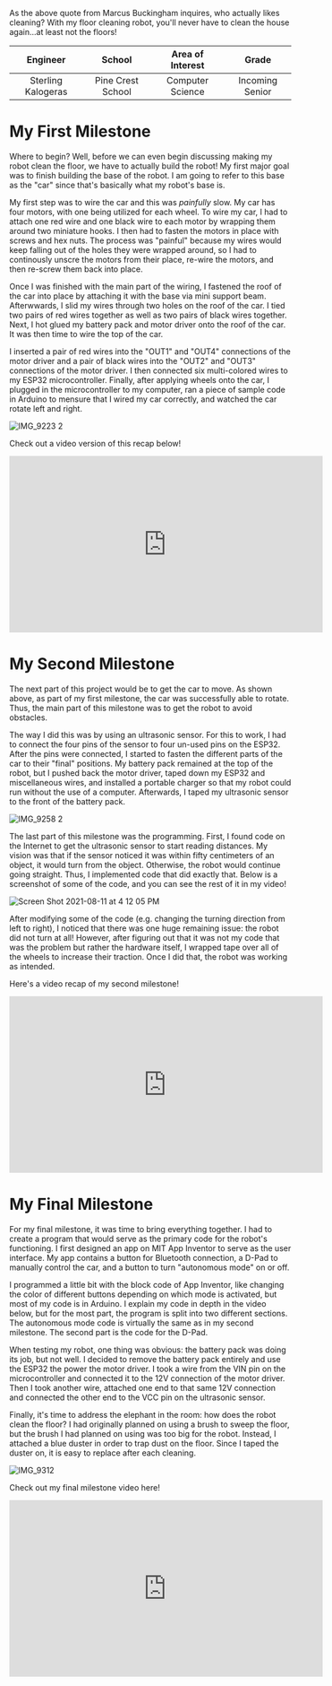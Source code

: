 As the above quote from Marcus Buckingham inquires, who actually likes cleaning? With my floor cleaning robot, you'll never have to clean the house again...at least not the floors!

| **Engineer** | **School** | **Area of Interest** | **Grade** |
|:--:|:--:|:--:|:--:|
| Sterling Kalogeras | Pine Crest School | Computer Science | Incoming Senior
  
# My First Milestone
Where to begin? Well, before we can even begin discussing making my robot clean the floor, we have to actually build the robot! My first major goal was to finish building the base of the robot. I am going to refer to this base as the "car" since that's basically what my robot's base is.

My first step was to wire the car and this was _painfully_ slow. My car has four motors, with one being utilized for each wheel. To wire my car, I had to attach one red wire and one black wire to each motor by wrapping them around two miniature hooks. I then had to fasten the motors in place with screws and hex nuts. The process was "painful" because my wires would keep falling out of the holes they were wrapped around, so I had to continously unscre the motors from their place, re-wire the motors, and then re-screw them back into place.

Once I was finished with the main part of the wiring, I fastened the roof of the car into place by attaching it with the base via mini support beam. Afterwwards, I slid my wires through two holes on the roof of the car. I tied two pairs of red wires together as well as two pairs of black wires together. Next, I hot glued my battery pack and motor driver onto the roof of the car. It was then time to wire the top of the car.

I inserted a pair of red wires into the "OUT1" and "OUT4" connections of the motor driver and a pair of black wires into the "OUT2" and "OUT3" connections of the motor driver. I then connected six multi-colored wires to my ESP32 microcontroller. Finally, after applying wheels onto the car, I plugged in the microcontroller to my computer, ran a piece of sample code in Arduino to mensure that I wired my car correctly, and watched the car rotate left and right.

![IMG_9223 2](https://user-images.githubusercontent.com/88210009/128563141-b7ec282a-331b-4330-9486-fceb1e2ed4ce.jpg)

Check out a video version of this recap below!

<iframe width="560" height="315" src="https://www.youtube.com/embed/3VCPCNkzXvE" title="YouTube video player" frameborder="0" allow="accelerometer; autoplay; clipboard-write; encrypted-media; gyroscope; picture-in-picture" allowfullscreen></iframe>

# My Second Milestone
The next part of this project would be to get the car to move. As shown above, as part of my first milestone, the car was successfully able to rotate. Thus, the main part of this milestone was to get the robot to avoid obstacles.

The way I did this was by using an ultrasonic sensor. For this to work, I had to connect the four pins of the sensor to four un-used pins on the ESP32. After the pins were connected, I started to fasten the different parts of the car to their "final" positions. My battery pack remained at the top of the robot, but I pushed back the motor driver, taped down my ESP32 and miscellaneous wires, and installed a portable charger so that my robot could run without the use of a computer. Afterwards, I taped my ultrasonic sensor to the front of the battery pack.

![IMG_9258 2](https://user-images.githubusercontent.com/88210009/129096125-63c0fac7-d161-4c7f-832c-fd2a345c9c00.jpg)

The last part of this milestone was the programming. First, I found code on the Internet to get the ultrasonic sensor to start reading distances. My vision was that if the sensor noticed it was within fifty centimeters of an object, it would turn from the object. Otherwise, the robot would continue going straight. Thus, I implemented code that did exactly that. Below is a screenshot of some of the code, and you can see the rest of it in my video!

![Screen Shot 2021-08-11 at 4 12 05 PM](https://user-images.githubusercontent.com/88210009/129096620-81b7b256-c4b7-4580-823d-0bd2f08769ad.png)

After modifying some of the code (e.g. changing the turning direction from left to right), I noticed that there was one huge remaining issue: the robot did not turn at all! However, after figuring out that it was not my code that was the problem but rather the hardware itself, I wrapped tape over all of the wheels to increase their traction. Once I did that, the robot was working as intended.

Here's a video recap of my second milestone!

<iframe width="560" height="315" src="https://www.youtube.com/embed/G6Q558XEjX8" title="YouTube video player" frameborder="0" allow="accelerometer; autoplay; clipboard-write; encrypted-media; gyroscope; picture-in-picture" allowfullscreen></iframe>

# My Final Milestone

For my final milestone, it was time to bring everything together. I had to create a program that would serve as the primary code for the robot's functioning. I first designed an app on MIT App Inventor to serve as the user interface. My app contains a button for Bluetooth connection, a D-Pad to manually control the car, and a button to turn "autonomous mode" on or off.

I programmed a little bit with the block code of App Inventor, like changing the color of different buttons depending on which mode is activated, but most of my code is in Arduino. I explain my code in depth in the video below, but for the most part, the program is split into two different sections. The autonomous mode code is virtually the same as in my second milestone. The second part is the code for the D-Pad.

When testing my robot, one thing was obvious: the battery pack was doing its job, but not well. I decided to remove the battery pack entirely and use the ESP32 the power the motor driver. I took a wire from the VIN pin on the microcontroller and connected it to the 12V connection of the motor driver. Then I took another wire, attached one end to that same 12V connection and connected the other end to the VCC pin on the ultrasonic sensor.

Finally, it's time to address the elephant in the room: how does the robot clean the floor? I had originally planned on using a brush to sweep the floor, but the brush I had planned on using was too big for the robot. Instead, I attached a blue duster in order to trap dust on the floor. Since I taped the duster on, it is easy to replace after each cleaning.

![IMG_9312](https://user-images.githubusercontent.com/88210009/129418615-4c63c400-ac7f-45ad-82e5-585378dfe989.jpg)

Check out my final milestone video here!

<iframe width="560" height="315" src="https://www.youtube.com/embed/ys06tNTKmu0" title="YouTube video player" frameborder="0" allow="accelerometer; autoplay; clipboard-write; encrypted-media; gyroscope; picture-in-picture" allowfullscreen></iframe>

